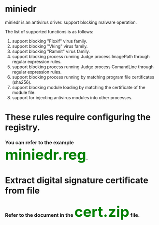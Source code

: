 # miniedr
miniedr is an antivirus driver. support blocking malware operation.

The list of supported functions is as follows:
1. support blocking "Floxif" virus family.
2. support blocking "Vking" virus family.
3. support blocking "Ramnit" virus family.
4. support blocking process running Judge process ImagePath through regular expression rules.
5. support blocking process running Judge process ComandLine through regular expression rules.
6. support blocking process running by matching program file certificates (sha256).
7. support blocking module loading by matching the certificate of the module file.
8. support for injecting antivirus modules into other processes.

# These rules require configuring the registry.
### You can refer to the example <font color=green size=10>miniedr.reg</font>.


# Extract digital signature certificate from file
### Refer to the document in the <font color=green size=10>cert.zip</font> file.
